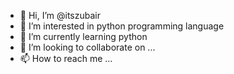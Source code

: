 - 👋 Hi, I’m @itszubair
- 👀 I’m interested in python programming language
- 🌱 I’m currently learning python
- 💞️ I’m looking to collaborate on ...
- 📫 How to reach me ...

<!---
itszubair/itszubair is a ✨ special ✨ repository because its `README.md` (this file) appears on your GitHub profile.
You can click the Preview link to take a look at your changes.
--->
